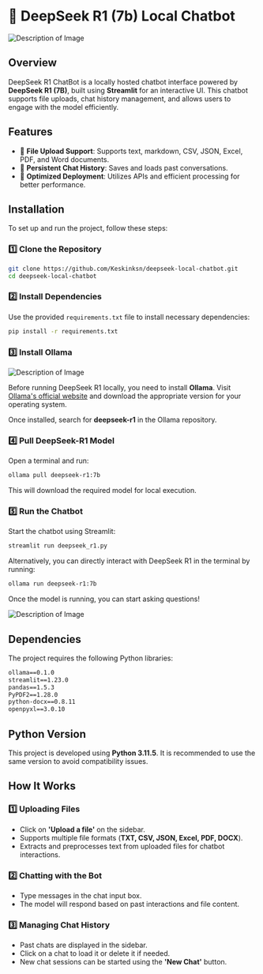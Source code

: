 # 🧠 DeepSeek R1 (7b) Local Chatbot

![Description of Image](image/Deepseek_local.png)

## Overview
DeepSeek R1 ChatBot is a locally hosted chatbot interface powered by **DeepSeek R1 (7B)**, built using **Streamlit** for an interactive UI. This chatbot supports file uploads, chat history management, and allows users to engage with the model efficiently.

## Features
- 📂 **File Upload Support**: Supports text, markdown, CSV, JSON, Excel, PDF, and Word documents.
- 💬 **Persistent Chat History**: Saves and loads past conversations.
- 🚀 **Optimized Deployment**: Utilizes APIs and efficient processing for better performance.

## Installation

To set up and run the project, follow these steps:

### 1️⃣ Clone the Repository
```bash
git clone https://github.com/Keskinksn/deepseek-local-chatbot.git
cd deepseek-local-chatbot
```

### 2️⃣ Install Dependencies
Use the provided `requirements.txt` file to install necessary dependencies:
```bash
pip install -r requirements.txt
```

### 3️⃣ Install Ollama
![Description of Image](image/model_r1.png)

Before running DeepSeek R1 locally, you need to install **Ollama**. Visit [Ollama's official website](https://ollama.com/) and download the appropriate version for your operating system.

Once installed, search for **deepseek-r1** in the Ollama repository.

### 4️⃣ Pull DeepSeek-R1 Model
Open a terminal and run:
```bash
ollama pull deepseek-r1:7b
```
This will download the required model for local execution.

### 5️⃣ Run the Chatbot
Start the chatbot using Streamlit:
```bash
streamlit run deepseek_r1.py
```
Alternatively, you can directly interact with DeepSeek R1 in the terminal by running:
```bash
ollama run deepseek-r1:7b
```
Once the model is running, you can start asking questions!

![Description of Image](image/console.png)

## Dependencies
The project requires the following Python libraries:
```txt
ollama==0.1.0
streamlit==1.23.0
pandas==1.5.3
PyPDF2==1.28.0
python-docx==0.8.11
openpyxl==3.0.10
```

## Python Version
This project is developed using **Python 3.11.5**. It is recommended to use the same version to avoid compatibility issues.

## How It Works
### 1️⃣ Uploading Files
- Click on **'Upload a file'** on the sidebar.
- Supports multiple file formats (**TXT, CSV, JSON, Excel, PDF, DOCX**).
- Extracts and preprocesses text from uploaded files for chatbot interactions.

### 2️⃣ Chatting with the Bot
- Type messages in the chat input box.
- The model will respond based on past interactions and file content.

### 3️⃣ Managing Chat History
- Past chats are displayed in the sidebar.
- Click on a chat to load it or delete it if needed.
- New chat sessions can be started using the **'New Chat'** button.
